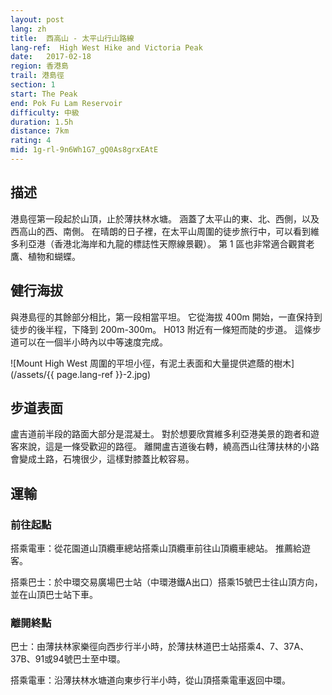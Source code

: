 ```yaml
---
layout: post
lang: zh
title:  西高山 - 太平山行山路線
lang-ref:  High West Hike and Victoria Peak
date:   2017-02-18
region: 香港島
trail: 港島徑
section: 1
start: The Peak
end: Pok Fu Lam Reservoir
difficulty: 中級
duration: 1.5h
distance: 7km
rating: 4
mid: 1g-rl-9n6Wh1G7_gQ0As8grxEAtE
---
```

## 描述

港島徑第一段起於山頂，止於薄扶林水塘。 涵蓋了太平山的東、北、西側，以及西高山的西、南側。 在晴朗的日子裡，在太平山周圍的徒步旅行中，可以看到維多利亞港（香港北海岸和九龍的標誌性天際線景觀）。 第 1 區也非常適合觀賞老鷹、植物和蝴蝶。

## 健行海拔

與港島徑的其餘部分相比，第一段相當平坦。 它從海拔 400m 開始，一直保持到徒步的後半程，下降到 200m-300m。 H013 附近有一條短而陡的步道。 這條步道可以在一個半小時​​內以中等速度完成。

![Mount High West 周圍的平坦小徑，有泥土表面和大量提供遮蔭的樹木](/assets/{{ page.lang-ref }}-2.jpg)

## 步道表面

盧吉道前半段的路面大部分是混凝土。 對於想要欣賞維多利亞港美景的跑者和遊客來說，這是一條受歡迎的路徑。 離開盧吉道後右轉，繞高西山往薄扶林的小路會變成土路，石塊很少，這樣對膝蓋比較容易。

## 運輸

### 前往起點

搭乘電車：從花園道山頂纜車總站搭乘山頂纜車前往山頂纜車總站。 推薦給遊客。

搭乘巴士：於中環交易廣場巴士站（中環港鐵A出口）搭乘15號巴士往山頂方向，並在山頂巴士站下車。

### 離開終點

巴士：由薄扶林家樂徑向西步行半小時，於薄扶林道巴士站搭乘4、7、37A、37B、91或94號巴士至中環。

搭乘電車：沿薄扶林水塘道向東步行半小時，從山頂搭乘電車返回中環。
